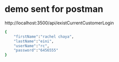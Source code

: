 # demo sent for postman
 http://localhost:3500/api/existCurrentCustomerLogin
```bash
{
	"firstName":"rachel chaya",
	"lastName":"eini",
	"userName":"rc",
	"password":"6456555"
}
```
